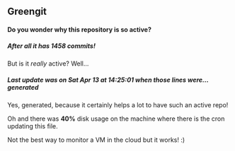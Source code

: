 ## Greengit

#### Do you wonder why this repository is so active?

##### After all it has 1458 commits!

But is it *really* active? Well...

##### Last update was on Sat Apr 13 at 14:25:01 when those lines were... generated

Yes, generated, because it certainly helps a lot to have such an active repo!

Oh and there was **40%** disk usage on the machine
where there is the cron updating this file.

Not the best way to monitor a VM in the cloud but it works! :)
